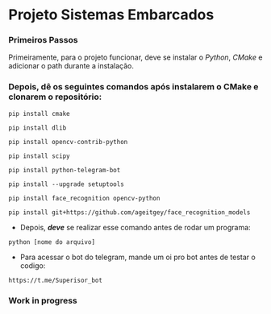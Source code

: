 # Projeto Sistemas Embarcados
### Primeiros Passos
Primeiramente, para o projeto funcionar, deve se instalar o *Python*, *CMake* e adicionar o path durante a instalação.

### Depois, dê os seguintes comandos após instalarem o CMake e clonarem o repositório:
```
pip install cmake
```
```
pip install dlib
```
```
pip install opencv-contrib-python
```
```
pip install scipy
```
```
pip install python-telegram-bot  
```
```
pip install --upgrade setuptools
```
```
pip install face_recognition opencv-python
```
```
pip install git+https://github.com/ageitgey/face_recognition_models
```
- Depois, ***deve*** se realizar esse comando antes de rodar um programa:
```
python [nome do arquivo]
```
- Para acessar o bot do telegram, mande um oi pro bot antes de testar o codigo:
```
https://t.me/Superisor_bot
```
### Work in progress

